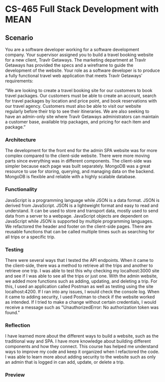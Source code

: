 # CS-465 Full Stack Development with MEAN
## **Scenario**
You are a software developer working for a software development company. Your supervisor assigned you to build a travel booking website for a new client, Travlr Getaways. The marketing department at Travlr Getaways has provided the specs and a wireframe to guide the development of the website. Your role as a software developer is to produce a fully functional travel web application that meets Travlr Getaways’ requirements:

“We are looking to create a travel booking site for our customers to book travel packages. Our customers must be able to create an account, search for travel packages by location and price point, and book reservations with our travel agency. Customers must also be able to visit our website regularly before their trip to see their itineraries. We are also seeking to have an admin-only site where Travlr Getaways administrators can maintain a customer base, available trip packages, and pricing for each item and package.”

### Architecture
The development for the front end for the admin SPA website was for more complex compared to the client-side website. There were more moving parts since everything was in different components. The client-side was simpler because each page was built separately. MongoDB was a great resource to use for storing, querying, and managing data on the backend. MongoDB is flexible and reliable with a highly scalable database.

### Functionality
JavaScript is a programming language while JSON is a data format. JSON is derived from JavaScript. JSON is a lightweight format and easy to read and understand. It can be used to store and transport data, mostly used to send data from a server to a webpage. JavaScript objects are dependent on JavaScript while JSON is supported by multiple programming languages. We refactored the header and footer on the client-side pages. There are reusable functions that can be called multiple times such as searching for all trips or a specific trip.

### Testing
There were several ways that I tested the API endpoints. When it came to the client-side, there was a method to retrieve all the trips and another to retrieve one trip. I was able to test this why checking my localhost:3000 site and see if I was able to see all the trips or just one. With the admin website, we added more functions such as adding, updating, and deleting a trip. For this, I used an application called Postman as well as testing using the site localhost:4200. If I ran into any issues, I would check the console log. When it came to adding security, I used Postman to check if the website worked as intended. If I tried to make a change without certain credentials, I would receive a message such as "UnauthorizedError: No authorization token was found."

### Reflection
I have learned more about the different ways to build a website, such as the traditional way and SPA. I have more knowledge about building different components and how they connect. This course has helped me understand ways to improve my code and keep it organized when I refactored the code. I was able to learn more about adding security to the website such as only an admin that is logged in can add, update, or delete a trip.

### Preview

